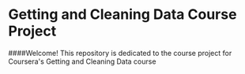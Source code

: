 # Getting and Cleaning Data Course Project
####Welcome!
This repository is dedicated to the course project for Coursera's Getting and Cleaning Data course
